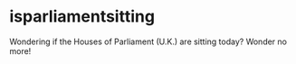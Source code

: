 # isparliamentsitting
Wondering if the Houses of Parliament (U.K.) are sitting today? Wonder no more!
